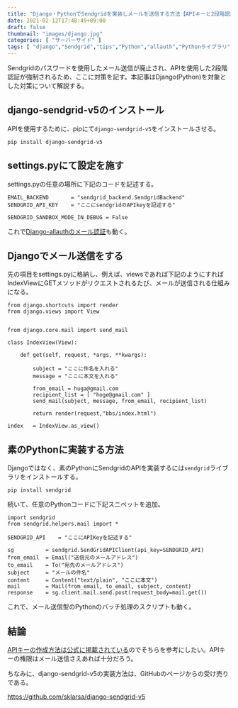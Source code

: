 ```yaml
---
title: "Django・PythonでSendgridを実装しメールを送信する方法【APIキーと2段階認証を利用する】"
date: 2021-02-12T17:48:49+09:00
draft: false
thumbnail: "images/django.jpg"
categories: [ "サーバーサイド" ]
tags: [ "django","Sendgrid","tips","Python","allauth","Pythonライブラリ" ]
---
```


Sendgridのパスワードを使用したメール送信が廃止され、APIを使用した2段階認証が強制されるため、ここに対策を記す。本記事はDjango(Python)を対象とした対策について解説する。

## django-sendgrid-v5のインストール

APIを使用するために、pipにて`django-sendgrid-v5`をインストールさせる。

    pip install django-sendgrid-v5

## settings.pyにて設定を施す

settings.pyの任意の場所に下記のコードを記述する。

    EMAIL_BACKEND       = "sendgrid_backend.SendgridBackend"
    SENDGRID_API_KEY    = "ここにsendgridのAPIkeyを記述する"

    SENDGRID_SANDBOX_MODE_IN_DEBUG = False

これで[Django-allauthのメール認証](/post/startup-django-allauth/)も動く。

## Djangoでメール送信をする

先の項目をsettings.pyに格納し、例えば、viewsであれば下記のようにすればIndexViewにGETメソッドがリクエストされるたび、メールが送信される仕組みになる。

    from django.shortcuts import render
    from django.views import View


    from django.core.mail import send_mail

    class IndexView(View):
    
        def get(self, request, *args, **kwargs):
    
            subject = "ここに件名を入れる"
            message = "ここに本文を入れる"
    
            from_email = huga@gmail.com
            recipient_list = [ "hoge@gmail.com" ]
            send_mail(subject, message, from_email, recipient_list)
    
            return render(request,"bbs/index.html")
    
    index   = IndexView.as_view()


## 素のPythonに実装する方法

Djangoではなく、素のPythonにSendgridのAPIを実装するには`sendgrid`ライブラリをインストールする。

    pip install sendgrid

続いて、任意のPythonコードに下記スニペットを追加。

    import sendgrid
    from sendgrid.helpers.mail import *
    
    SENDGRID_API    = "ここにAPIKeyを記述する"
    
    sg          = sendgrid.SendGridAPIClient(api_key=SENDGRID_API)
    from_email  = Email("送信元のメールアドレス")
    to_email    = To("宛先のメールアドレス")
    subject     = "メールの件名"
    content     = Content("text/plain", "ここに本文")
    mail        = Mail(from_email, to_email, subject, content)
    response    = sg.client.mail.send.post(request_body=mail.get())

これで、メール送信型のPythonのバッチ処理のスクリプトも動く。


## 結論

[APIキーの作成方法は公式に掲載されている](https://sendgrid.kke.co.jp/docs/User_Manual_JP/Settings/api_keys.html#-Create-an-API-Key)のでそちらを参考にしたい。APIキーの権限はメール送信さえあれば十分だろう。

ちなみに、django-sendgrid-v5の実装方法は、GitHubのページからの受け売りである。

https://github.com/sklarsa/django-sendgrid-v5
